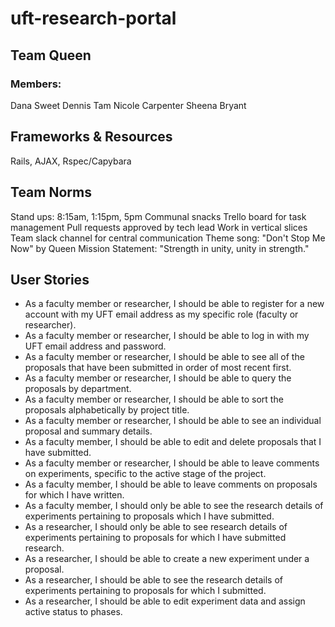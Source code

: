 # uft-research-portal

## Team Queen
### Members:
Dana Sweet
Dennis Tam
Nicole Carpenter
Sheena Bryant


## Frameworks & Resources

Rails, AJAX, Rspec/Capybara

## Team Norms

Stand ups: 8:15am, 1:15pm, 5pm
Communal snacks
Trello board for task management
Pull requests approved by tech lead
Work in vertical slices
Team slack channel for central communication
Theme song: "Don't Stop Me Now" by Queen
Mission Statement: "Strength in unity, unity in strength."


## User Stories
* As a faculty member or researcher, I should be able to register for a new account with my UFT email address as my specific role (faculty or researcher).
* As a faculty member or researcher, I should be able to log in with my UFT email address and password.
* As a faculty member or researcher, I should be able to see all of the proposals that have been submitted in order of most recent first.
* As a faculty member or researcher, I should be able to query the proposals by department.
* As a faculty member or researcher, I should be able to sort the proposals alphabetically by project title.
* As a faculty member or researcher, I should be able to see an individual proposal and summary details.
* As a faculty member, I should be able to edit and delete proposals that I have submitted.
* As a faculty member or researcher, I should be able to leave comments on experiments, specific to the active stage of the project.
* As a faculty member, I should be able to leave comments on proposals for which I have written.
* As a faculty member, I should only be able to see the research details of experiments pertaining to proposals which I have submitted.
* As a researcher, I should only be able to see research details of experiments pertaining to proposals for which I have submitted research.
* As a researcher, I should be able to create a new experiment under a proposal.
* As a researcher, I should be able to see the research details of experiments pertaining to proposals for which I submitted.
* As a researcher, I should be able to edit experiment data and assign active status to phases.
